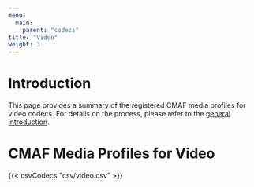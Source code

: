 ```yaml
---
menu:
  main:
    parent: "codecs"
title: "Video"
weight: 3
---
```


# Introduction

This page provides a summary of the registered CMAF media profiles for video codecs. For details on the process, please refer to the [general introduction](https://dashif.org/codecs/introduction/).  


# CMAF Media Profiles for Video

{{< csvCodecs "csv/video.csv" >}}

